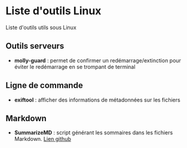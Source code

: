 # Liste d'outils Linux

Liste d'outils utils sous Linux 

## Outils serveurs

* **molly-guard** : permet de confirmer un redémarrage/extinction pour éviter le redémarrage en se trompant de terminal

## Ligne de commande

* **exiftool** : afficher des informations de métadonnées sur les fichiers

## Markdown

* **SummarizeMD** : script générant les sommaires dans les fichiers Markdown. [Lien github](https://github.com/velthune/summarizeMD)